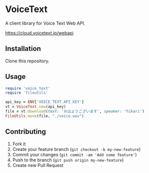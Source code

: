 # VoiceText

A client library for Voice Text Web API.

https://cloud.voicetext.jp/webapi

## Installation

Clone this repository.

## Usage

```ruby
require 'voice_text'
require 'fileutils'

api_key = ENV['VOICE_TEXT_API_KEY']
vt = VoiceText.new(api_key)
file = vt.download(text: 'おはようございます', speaker: 'hikari')
FileUtils.move(file, "./voice.wav")
```

## Contributing

1. Fork it
2. Create your feature branch (`git checkout -b my-new-feature`)
3. Commit your changes (`git commit -am 'Add some feature'`)
4. Push to the branch (`git push origin my-new-feature`)
5. Create new Pull Request
